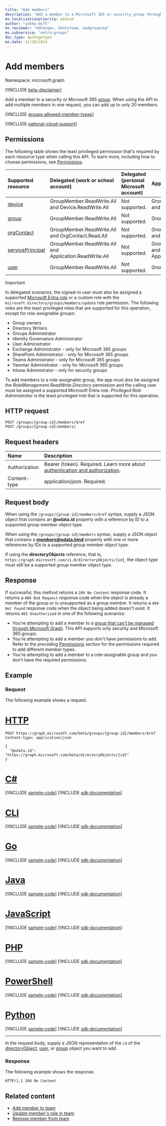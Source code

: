 ```yaml
---
title: "Add members"
description: "Add a member to a Microsoft 365 or security group through the members navigation property."
ms.localizationpriority: medium
author: "yuhko-msft"
ms.reviewer: "mbhargav, khotzteam, aadgroupssg"
ms.subservice: "entra-groups"
doc_type: apiPageType
ms.date: 11/30/2024
---
```


# Add members

Namespace: microsoft.graph

[!INCLUDE [beta-disclaimer](../../includes/beta-disclaimer.md)]

Add a member to a security or Microsoft 365 [group](../resources/group.md). When using the API to add multiple members in one request, you can add up to only 20 members. 

[!INCLUDE [groups-allowed-member-types](../../../concepts/includes/groups-allowed-member-types.md)]

[!INCLUDE [national-cloud-support](../../includes/all-clouds.md)]

## Permissions

The following table shows the least privileged permission that's required by each resource type when calling this API. To learn more, including how to choose permissions, see [Permissions](/graph/permissions-reference).

| Supported resource                        | Delegated (work or school account)                      | Delegated (personal Microsoft account) | Application                                             |
|:------------------------------------------|:--------------------------------------------------------|:---------------------------------------|:--------------------------------------------------------|
| [device](../resources/device.md)          | GroupMember.ReadWrite.All and Device.ReadWrite.All      | Not supported.                         | GroupMember.ReadWrite.All and Device.ReadWrite.All      |
| [group](../resources/group.md)            | GroupMember.ReadWrite.All                               | Not supported.                         | GroupMember.ReadWrite.All       |
| [orgContact](../resources/device.md)      | GroupMember.ReadWrite.All and OrgContact.Read.All       | Not supported.                         | GroupMember.ReadWrite.All and OrgContact.Read.All       |
| [servicePrincipal](../resources/group.md) | GroupMember.ReadWrite.All and Application.ReadWrite.All | Not supported.                         | GroupMember.ReadWrite.All and Application.ReadWrite.All |
| [user](../resources/user.md)              | GroupMember.ReadWrite.All                               | Not supported.                         | GroupMember.ReadWrite.All                               |

> [!IMPORTANT]
> In delegated scenarios, the signed-in user must also be assigned a supported [Microsoft Entra role](/entra/identity/role-based-access-control/permissions-reference?toc=%2Fgraph%2Ftoc.json) or a custom role with the `microsoft.directory/groups/members/update` role permission. The following roles are the least privileged roles that are supported for this operation, except for role-assignable groups:
> 
> - Group owners
> - Directory Writers
> - Groups Administrator
> - Identity Governance Administrator
> - User Administrator
> - Exchange Administrator - only for Microsoft 365 groups
> - SharePoint Administrator - only for Microsoft 365 groups
> - Teams Administrator - only for Microsoft 365 groups
> - Yammer Administrator - only for Microsoft 365 groups
> - Intune Administrator - only for security groups
> 
> To add members to a role-assignable group, the app must also be assigned the *RoleManagement.ReadWrite.Directory* permission and the calling user must be assigned a supported Microsoft Entra role. *Privileged Role Administrator* is the least privileged role that is supported for this operation.

## HTTP request

<!-- { "blockType": "ignored" } -->

```http
POST /groups/{group-id}/members/$ref
POST /groups/{group-id}/members/
```

## Request headers

| Name          | Description               |
| :------------ | :------------------------ |
|Authorization|Bearer {token}. Required. Learn more about [authentication and authorization](/graph/auth/auth-concepts).|
| Content-type  | application/json. Required. |

## Request body

When using the `/groups/{group-id}/members/$ref` syntax, supply a JSON object that contains an **@odata.id** property with a reference by ID to a supported group member object type.

When using the `/groups/{group-id}/members` syntax, supply a JSON object that contains a **members@odata.bind** property with one or more references by IDs to a supported group member object type.

If using the **directoryObjects** reference, that is, `https://graph.microsoft.com/v1.0/directoryObjects/{id}`, the object type must still be a supported group member object type.

## Response

If successful, this method returns a `204 No Content` response code. It returns a `400 Bad Request` response code when the object is already a member of the group or is unsupported as a group member. It returns a `404 Not Found` response code when the object being added doesn't exist. It returns `403 Unauthorized` in one of the following scenarios:
- You're attempting to add a member to a [group that can't be managed through Microsoft Graph](../resources/groups-overview.md#group-types-in-microsoft-entra-id-and-microsoft-graph). This API supports only security and Microsoft 365 groups.
- You're attempting to add a member you don't have permissions to add. Refer to the preceding [Permissions](#permissions) section for the permissions required to add different member types.
- You're attempting to add a member to a role-assignable group and you don't have the required permissions.

## Example

### Request

The following example shows a request.

# [HTTP](#tab/http)

<!-- {
  "blockType": "request",
  "name": "add_group_member"
}-->

```http
POST https://graph.microsoft.com/beta/groups/{group-id}/members/$ref
Content-type: application/json

{
  "@odata.id": "https://graph.microsoft.com/beta/directoryObjects/{id}"
}
```

# [C#](#tab/csharp)
[!INCLUDE [sample-code](../includes/snippets/csharp/add-group-member-csharp-snippets.md)]
[!INCLUDE [sdk-documentation](../includes/snippets/snippets-sdk-documentation-link.md)]

# [CLI](#tab/cli)
[!INCLUDE [sample-code](../includes/snippets/cli/add-group-member-cli-snippets.md)]
[!INCLUDE [sdk-documentation](../includes/snippets/snippets-sdk-documentation-link.md)]

# [Go](#tab/go)
[!INCLUDE [sample-code](../includes/snippets/go/add-group-member-go-snippets.md)]
[!INCLUDE [sdk-documentation](../includes/snippets/snippets-sdk-documentation-link.md)]

# [Java](#tab/java)
[!INCLUDE [sample-code](../includes/snippets/java/add-group-member-java-snippets.md)]
[!INCLUDE [sdk-documentation](../includes/snippets/snippets-sdk-documentation-link.md)]

# [JavaScript](#tab/javascript)
[!INCLUDE [sample-code](../includes/snippets/javascript/add-group-member-javascript-snippets.md)]
[!INCLUDE [sdk-documentation](../includes/snippets/snippets-sdk-documentation-link.md)]

# [PHP](#tab/php)
[!INCLUDE [sample-code](../includes/snippets/php/add-group-member-php-snippets.md)]
[!INCLUDE [sdk-documentation](../includes/snippets/snippets-sdk-documentation-link.md)]

# [PowerShell](#tab/powershell)
[!INCLUDE [sample-code](../includes/snippets/powershell/add-group-member-powershell-snippets.md)]
[!INCLUDE [sdk-documentation](../includes/snippets/snippets-sdk-documentation-link.md)]

# [Python](#tab/python)
[!INCLUDE [sample-code](../includes/snippets/python/add-group-member-python-snippets.md)]
[!INCLUDE [sdk-documentation](../includes/snippets/snippets-sdk-documentation-link.md)]

---

In the request body, supply a JSON representation of the `id` of the [directoryObject](../resources/directoryobject.md), [user](../resources/user.md), or [group](../resources/group.md) object you want to add.

### Response

The following example shows the response.

<!-- {
  "blockType": "response"
} -->

```http
HTTP/1.1 204 No Content
```

## Related content

- [Add member to team](team-post-members.md)
- [Update member's role in team](team-update-members.md)
- [Remove member from team](team-delete-members.md)



[Yes]: /graph/images/yesandnosymbols/greencheck.svg
[No]: /graph/images/yesandnosymbols/no.svg

<!-- uuid: 8fcb5dbc-d5aa-4681-8e31-b001d5168d79
2015-10-25 14:57:30 UTC -->
<!--
{
  "type": "#page.annotation",
  "description": "Create member",
  "keywords": "",
  "section": "documentation",
  "tocPath": "",
  "suppressions": [
    "Error: /api/group-post-members.md:
    Failed to parse enumeration values for type microsoft.graph.add. Table requires a column header named one of the following: Member, Name, Value"
  ]
}
-->
